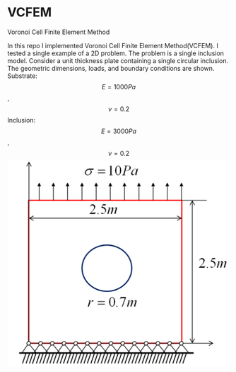 # VCFEM
Voronoi Cell Finite Element Method

In this repo I implemented Voronoi Cell Finite Element Method(VCFEM). I tested a single example of a 2D problem. The problem is a single inclusion model. Consider a unit thickness plate containing a single circular inclusion. The geometric dimensions, loads, and boundary conditions are shown. Substrate: $$ E=1000Pa $$ , $$ \nu=0.2 $$ Inclusion: $$ E=3000Pa $$ , $$ \nu=0.2 $$ ![img](image.png)